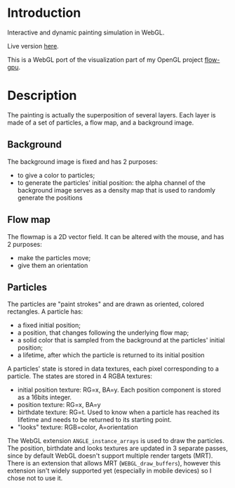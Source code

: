 # Introduction
Interactive and dynamic painting simulation in WebGL.

Live version [here](https://github.com/piellardj/paint-webgl).

This is a WebGL port of the visualization part of my OpenGL project [flow-gpu](https://github.com/piellardj/flow-gpu).

# Description

The painting is actually the superposition of several layers.
Each layer is made of a set of particles, a flow map, and a background image.

## Background
The background image is fixed and has 2 purposes:
* to give a color to particles;
* to generate the particles' initial position: the alpha channel of the background image serves as a density map that is used to randomly generate the positions

## Flow map
The flowmap is a 2D vector field. It can be altered with the mouse, and has 2 purposes:
* make the particles move;
* give them an orientation

## Particles
The particles are "paint strokes" and are drawn as oriented, colored rectangles.
A particle has:
* a fixed initial position;
* a position, that changes following the underlying flow map;
* a solid color that is sampled from the background at the particles' initial position;
* a lifetime, after which the particle is returned to its initial position

A particles' state is stored in data textures, each pixel corresponding to a particle.
The states are stored in 4 RGBA textures:
* initial position texture: RG=x, BA=y. Each position component is stored as a 16bits integer.
* position texture: RG=x, BA=y
* birthdate texture: RG=t. Used to know when a particle has reached its lifetime and needs to be returned to its starting point.
* "looks" texture: RGB=color, A=orientation

The WebGL extension `ANGLE_instance_arrays` is used to draw the particles.
The position, birthdate and looks textures are updated in 3 separate passes, since by default WebGL doesn't support multiple render targets (MRT).
There is an extension that allows MRT (`WEBGL_draw_buffers`), however this extension isn't widely supported yet (especially in mobile devices) so I chose not to use it.